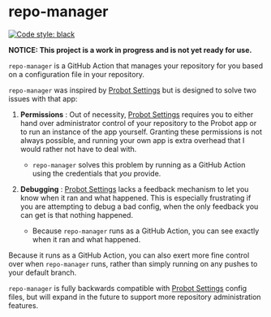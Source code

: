 # repo-manager

[![Code style: black](https://img.shields.io/badge/code%20style-black-000000.svg)](https://github.com/psf/black)

**NOTICE: This project is a work in progress and is not yet ready for use.**

`repo-manager` is a GitHub Action that manages your repository for you
based on a configuration file in your repository.

`repo-manager` was inspired by [Probot Settings]
but is designed to solve two issues with that app:

1. **Permissions** : Out of necessity,
   [Probot Settings] requires you to either
   hand over administrator control of your repository to the Probot app
   or to run an instance of the app yourself.
   Granting these permissions is not always possible,
   and running your own app is extra overhead that I would rather not have to deal with.

   * `repo-manager` solves this problem by running as a GitHub Action
     using the credentials that *you* provide.

1. **Debugging** : [Probot Settings] lacks a feedback mechanism to let you know
   when it ran and what happened.
   This is especially frustrating if you are attempting to debug a bad config,
   when the only feedback you can get is that nothing happened.

   * Because `repo-manager` runs as a GitHub Action,
     you can see exactly when it ran and what happened.


Because it runs as a GitHub Action,
you can also exert more fine control over when `repo-manager` runs,
rather than simply running on any pushes to your default branch.

`repo-manager` is fully backwards compatible with [Probot Settings] config files,
but will expand in the future to support more repository administration features.


[Probot Settings]: https://probot.github.io/apps/settings/
